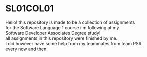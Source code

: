 # SL01COL01

Hello! this repository is made to be a collection of assignments<br>
for the Software Language 1 course i'm following at my
<br>
Software Developer Associates Degree study!
<br>
all assignments in this repository were finished by me.
<br>
I did however have some help from my teammates from team PSR
<br>
every now and then.